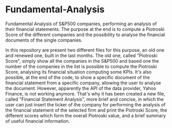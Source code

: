 # Fundamental-Analysis
Fundamental Analysis of S&amp;P500 companies, performing an analysis of their financial statements. The purpose at the end is to compute a Piotroski Score of the different companies and the possibility to analyse the financial documents of the single companies.

In this repository are present two different files for this purpose, an old one and renewed one, built in the last months. The old one, called "Piotroski Score", simply show all the companies in the S&P500 and based one the number of the companies in the list is possible to compute the Piotroski Score, analysing its financial situation computing some KPIs. It's also possible, at the end of the code, to show a specific document of the financial statement from a specific company, allowing the user to analyse the document. However, apparently the API of the data provider, Yahoo Finance, is not working anymore. That's why it has been created a new file, called "Financial Statement Analysis", more brief and concise, in which the user can just insert the ticker of the company for performing the analysis of the financial statement of the selected firm and print the Piotroski Score, the different scores which form the overall Piotroski value, and a brief summary of useful financial information.
